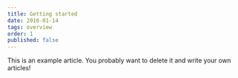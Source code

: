 ```yaml
---
title: Getting started
date: 2016-01-14
tags: overview
order: 1
published: false
---
```


This is an example article. You probably want to delete it and write your own articles!
